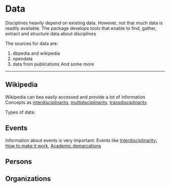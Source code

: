Data
===

Disciplines heavily depend on existing data. However, not that much data is readily available.
The package develops tools that enable to find, gather, extract and structure data about disciplines

The sources for data are:
1. dbpedia and wikipedia
2. opendata
3. data from publications
And some more
---


Wikipedia
---
Wikipedia can bea easily accessed and provide a lot of information
Concepts as [interdisciplinarity], [multidisciplinarity], [transdisciplinarity]


[interdisciplinarity]:https://en.wikipedia.org/wiki/Interdisciplinary
[multidisciplinarity]:https://en.wikipedia.org/wiki/multidisciplinarity
[transdisciplinarity]:https://en.wikipedia.org/wiki/transdisciplinarity
[List of learned societies]:https://en.wikipedia.org/wiki/List_of_learned_societies



Types of data:

Events
---
Information about events is very important:
Events like [Interdisciplinarity: How to make it work], [Academic demarcations]

[Interdisciplinarity: How to make it work]:http://www.ljms.lt/interdisciplinarity/home
[Academic demarcations]:http://www.uio.no/english/research/interfaculty-research-areas/plurel/news-and-events/events/external/2012/academic_demarcations.html

Persons
---


Organizations
---


